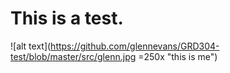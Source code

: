 # This is a test.

![alt text](https://github.com/glennevans/GRD304-test/blob/master/src/glenn.jpg =250x "this is me")

